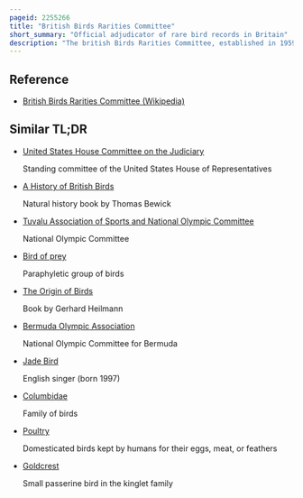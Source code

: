 ```yaml
---
pageid: 2255266
title: "British Birds Rarities Committee"
short_summary: "Official adjudicator of rare bird records in Britain"
description: "The british Birds Rarities Committee, established in 1959, is the national Bird Rarities Committee for Britain. It assesses claimed Sightings of Bird Species that are rarely seen in Britain, based on Descriptions, Photographs and Video Recordings submitted by Observers. Its Findings are published in an annual Report in the british Birds Journal."
---
```


## Reference

- [British Birds Rarities Committee (Wikipedia)](https://en.wikipedia.org/?curid=2255266)

## Similar TL;DR

- [United States House Committee on the Judiciary](/tldr/en/united-states-house-committee-on-the-judiciary)

  Standing committee of the United States House of Representatives

- [A History of British Birds](/tldr/en/a-history-of-british-birds)

  Natural history book by Thomas Bewick

- [Tuvalu Association of Sports and National Olympic Committee](/tldr/en/tuvalu-association-of-sports-and-national-olympic-committee)

  National Olympic Committee

- [Bird of prey](/tldr/en/bird-of-prey)

  Paraphyletic group of birds

- [The Origin of Birds](/tldr/en/the-origin-of-birds)

  Book by Gerhard Heilmann

- [Bermuda Olympic Association](/tldr/en/bermuda-olympic-association)

  National Olympic Committee for Bermuda

- [Jade Bird](/tldr/en/jade-bird)

  English singer (born 1997)

- [Columbidae](/tldr/en/columbidae)

  Family of birds

- [Poultry](/tldr/en/poultry)

  Domesticated birds kept by humans for their eggs, meat, or feathers

- [Goldcrest](/tldr/en/goldcrest)

  Small passerine bird in the kinglet family
